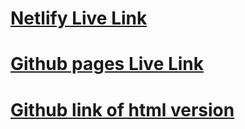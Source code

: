 # [Netlify Live Link](https://fashion-blog-react-dhansen.netlify.app/)
# [Github pages Live Link](https://caution73.github.io/fashion_blog_dhansen/)
# [Github link of html version](https://github.com/caution73/fashion_blog_dhansen)